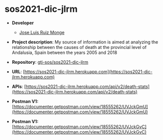 # sos2021-dic-jlrm

- **Developer**
  - [Jose Luis Ruiz Monge](https://github.com/celu)
  
- **Project description**: My source of information is aimed at analyzing the relationship between the causes of death at the provincial level of Andalusia, Spain between the years 2005 and 2018
- **Repository**: [gti-sos/sos2021-dic-jlrm](https://github.com/gti-sos/sos2021-dic-jlrm)
- **URL**: [https://sos2021-dic-jlrm.herokuapp.com](https://sos2021-dic-jlrm.herokuapp.com)
- **APIs**: [https://sos2021-dic-jlrm.herokuapp.com/api/v2/death-stats](https://sos2021-dic-jlrm.herokuapp.com/api/v2/death-stats)
- **Postman V1:** [https://documenter.getpostman.com/view/18555262/UVJckGmU](https://documenter.getpostman.com/view/18555262/UVJckGmU)
- **Postman V1:** [https://documenter.getpostman.com/view/18555262/UVJckGvC](https://documenter.getpostman.com/view/18555262/UVJckGvC)
